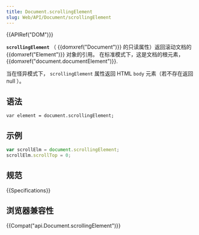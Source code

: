 ```yaml
---
title: Document.scrollingElement
slug: Web/API/Document/scrollingElement
---
```

{{APIRef("DOM")}}

**`scrollingElement`** （ {{domxref("Document")}} 的只读属性）返回滚动文档的 {{domxref("Element")}} 对象的引用。 在标准模式下，这是文档的根元素， {{domxref("document.documentElement")}}.

当在怪异模式下， `scrollingElement` 属性返回 HTML `body` 元素（若不存在返回 null ）。

## 语法

```plain
var element = document.scrollingElement;
```

## 示例

```js
var scrollElm = document.scrollingElement;
scrollElm.scrollTop = 0;
```

## 规范

{{Specifications}}

## 浏览器兼容性

{{Compat("api.Document.scrollingElement")}}
